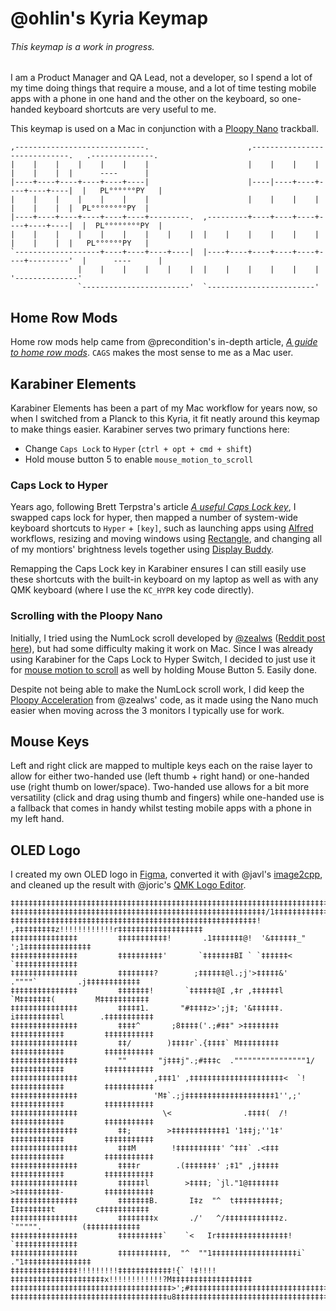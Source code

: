 # @ohlin's Kyria Keymap
###### _This keymap is a work in progress._ 

I am a Product Manager and QA Lead, not a developer, so I spend a lot of my time doing things that require a mouse, and a lot of time testing mobile apps with a phone in one hand and the other on the keyboard, so one-handed keyboard shortcuts are very useful to me.

This keymap is used on a Mac in conjunction with a [Ploopy Nano](https://github.com/ploopyco/nano-trackball) trackball.

```
,-----------------------------.                      ,-----------------------------.   .--------------.
|    |    |    |    |    |    |                      |    |    |    |    |    |    |  |      ----      |
|----+----+----+----+----+----|                      |----|----+----+----+----+----|  |   PL°°°°°°PY   |
|    |    |    |    |    |    |                      |    |    |    |    |    |    |  |  PL°°°°°°°°PY  |
|----+----+----+----+----+----+---------.  ,---------+----+----+----+----+----+----|  |  PL°°°°°°°°PY  |
|    |    |    |    |    |    |    |    |  |    |    |    |    |    |    |    |    |  |   PL°°°°°°PY   |
`-------------------+----+----+----+----|  |----+----+----+----+----+----+---------'  |      ----      |
               |    |    |    |    |    |  |    |    |    |    |    |                  '--------------'
               `------------------------'  `------------------------'
```

## Home Row Mods
Home row mods help came from @precondition's in-depth article, [_A guide to home row mods_](https://precondition.github.io/home-row-mods). `CAGS` makes the most sense to me as a Mac user.

## Karabiner Elements
Karabiner Elements has been a part of my Mac workflow for years now, so when I switched from a Planck to this Kyria, it fit neatly around this keymap to make things easier. Karabiner serves two primary functions here:

- Change `Caps Lock` to `Hyper` (`ctrl + opt + cmd + shift`)
- Hold mouse button 5 to enable `mouse_motion_to_scroll`

### Caps Lock to Hyper
Years ago, following Brett Terpstra's article [_A useful Caps Lock key_](https://brettterpstra.com/2012/12/08/a-useful-caps-lock-key/), I swapped caps lock for hyper, then mapped a number of system-wide keyboard shortcuts to `Hyper` + `[key]`, such as launching apps using [Alfred](https://www.alfredapp.com/) workflows, resizing and moving windows using [Rectangle](https://github.com/rxhanson/Rectangle), and changing all of my montiors' brightness levels together using [Display Buddy](https://displaybuddy.app/). 

Remapping the Caps Lock key in Karabiner ensures I can still easily use these shortcuts with the built-in keyboard on my laptop as well as with any QMK keyboard (where I use the `KC_HYPR` key code directly).
### Scrolling with the Ploopy Nano
Initially, I tried using the NumLock scroll developed by [@zealws](https://github.com/zealws/qmk_firmware/commit/293d3c211d9e93c127b628ac9ef9e4cb201a01da) ([Reddit post here](https://old.reddit.com/r/ploopy/comments/nlvgkq/how_to_scroll_with_the_trackball_nano/)), but had some difficulty making it work on Mac. Since I was already using Karabiner for the Caps Lock to Hyper Switch, I decided to just use it for [mouse motion to scroll](https://karabiner-elements.pqrs.org/docs/json/complex-modifications-manipulator-definition/other-types/mouse-motion-to-scroll/) as well by holding Mouse Button 5. Easily done.

Despite not being able to make the NumLock scroll work, I did keep the [Ploopy Acceleration](https://github.com/zealws/qmk_firmware/commit/293d3c211d9e93c127b628ac9ef9e4cb201a01da#diff-d9cdae01e54acdc5c6ec6f6b28f48a676287d2f9cc2c9c3aaf63724fa625f520R90-R96) from @zealws' code, as it made using the Nano much easier when moving across the 3 monitors I typically use for work.

## Mouse Keys
Left and right click are mapped to multiple keys each on the raise layer to allow for either two-handed use (left thumb + right hand) or one-handed use (right thumb on lower/space). Two-handed use allows for a bit more versatility (click and drag using thumb and fingers) while one-handed use is a fallback that comes in handy whilst testing mobile apps with a phone in my left hand.

## OLED Logo
I created my own OLED logo in [Figma](https://www.figma.com/), converted it with @javl's [image2cpp](https://javl.github.io/image2cpp), and cleaned up the result with @joric's [QMK Logo Editor](https://joric.github.io/qle/).
```
‡‡‡‡‡‡‡‡‡‡‡‡‡‡‡‡‡‡‡‡‡‡‡‡‡‡‡‡‡‡‡‡‡‡‡‡‡‡‡‡‡‡‡‡‡‡‡‡‡‡‡‡‡‡‡‡‡‡‡‡‡‡‡‡‡‡‡‡‡‡‡‡‡‡‡‡‡‡‡‡‡‡‡‡‡‡‡‡‡‡‡‡‡‡‡‡‡‡‡‡
‡‡‡‡‡‡‡‡‡‡‡‡‡‡‡‡‡‡‡‡‡‡‡‡‡‡‡‡‡‡‡‡‡‡‡‡‡‡‡‡‡‡‡‡‡‡‡‡‡‡‡‡‡‡‡‡‡/1‡‡‡‡‡‡‡‡‡‡‡‡‡‡‡‡‡‡‡‡‡‡‡‡‡‡‡‡‡‡‡‡‡‡‡‡‡‡‡‡‡
‡‡‡‡‡‡‡‡‡‡‡‡‡‡‡‡‡‡‡‡‡‡‡‡‡‡‡‡‡‡‡‡‡‡‡‡‡‡‡‡‡‡‡‡‡‡‡‡‡‡‡‡‡‡‡! ,‡‡‡‡‡‡‡‡‡z!!!!!!!!!!!!r‡‡‡‡‡‡‡‡‡‡‡‡‡‡‡‡‡‡‡
‡‡‡‡‡‡‡‡‡‡‡‡‡‡‡         ‡‡‡‡‡‡‡‡‡‡‡!       .1‡‡‡‡‡‡‡@!  '&‡‡‡‡‡‡_"                ';1‡‡‡‡‡‡‡‡‡‡‡‡‡‡‡
‡‡‡‡‡‡‡‡‡‡‡‡‡‡‡         ‡‡‡‡‡‡‡‡‡‡'       `‡‡‡‡‡‡‡BI ` `‡‡‡‡‡‡<                      `‡‡‡‡‡‡‡‡‡‡‡‡‡‡
‡‡‡‡‡‡‡‡‡‡‡‡‡‡‡         ‡‡‡‡‡‡‡‡?        ;‡‡‡‡‡‡@l.;j'>‡‡‡‡‡&'         .""""`         .j‡‡‡‡‡‡‡‡‡‡‡‡
‡‡‡‡‡‡‡‡‡‡‡‡‡‡‡         ‡‡‡‡‡‡‡!       `‡‡‡‡‡‡@I ,‡r ,‡‡‡‡‡‡l        `M‡‡‡‡‡‡‡(         M‡‡‡‡‡‡‡‡‡‡‡
‡‡‡‡‡‡‡‡‡‡‡‡‡‡‡         ‡‡‡‡‡1.       "#‡‡‡‡z>';j‡; '&‡‡‡‡‡‡.       i‡‡‡‡‡‡‡‡‡‡l        .‡‡‡‡‡‡‡‡‡‡‡
‡‡‡‡‡‡‡‡‡‡‡‡‡‡‡         ‡‡‡‡^       ;8‡‡‡‡('.;#‡‡" >‡‡‡‡‡‡‡‡        ‡‡‡‡‡‡‡‡‡‡‡‡         ‡‡‡‡‡‡‡‡‡‡‡
‡‡‡‡‡‡‡‡‡‡‡‡‡‡‡         ‡‡/        )‡‡‡‡r`.{‡‡‡‡` M‡‡‡‡‡‡‡‡‡        ‡‡‡‡‡‡‡‡‡‡‡‡         ‡‡‡‡‡‡‡‡‡‡‡
‡‡‡‡‡‡‡‡‡‡‡‡‡‡‡         ""       "j‡‡‡j".;#‡‡‡c  .""""""""""""""""1/‡‡‡‡‡‡‡‡‡‡‡‡         ‡‡‡‡‡‡‡‡‡‡‡
‡‡‡‡‡‡‡‡‡‡‡‡‡‡‡                 ,‡‡‡1' ,‡‡‡‡‡‡‡‡‡‡‡‡‡‡‡‡‡‡‡‡‡<  `!  ‡‡‡‡‡‡‡‡‡‡‡‡         ‡‡‡‡‡‡‡‡‡‡‡
‡‡‡‡‡‡‡‡‡‡‡‡‡‡‡                 'M‡`.;j‡‡‡‡‡‡‡‡‡‡‡‡‡‡‡‡‡‡‡‡1'',;'   ‡‡‡‡‡‡‡‡‡‡‡‡         ‡‡‡‡‡‡‡‡‡‡‡
‡‡‡‡‡‡‡‡‡‡‡‡‡‡‡                   \<                .‡‡‡‡(  /!      ‡‡‡‡‡‡‡‡‡‡‡‡         ‡‡‡‡‡‡‡‡‡‡‡
‡‡‡‡‡‡‡‡‡‡‡‡‡‡‡         ‡‡;        >‡‡‡‡‡‡‡‡‡‡‡‡1 '1‡‡j;''1‡'       ‡‡‡‡‡‡‡‡‡‡‡‡         ‡‡‡‡‡‡‡‡‡‡‡
‡‡‡‡‡‡‡‡‡‡‡‡‡‡‡         ‡‡‡M        !‡‡‡‡‡‡‡‡‡‡' ^‡‡‡` .<‡‡‡        ‡‡‡‡‡‡‡‡‡‡‡‡         ‡‡‡‡‡‡‡‡‡‡‡
‡‡‡‡‡‡‡‡‡‡‡‡‡‡‡         ‡‡‡‡r        .(‡‡‡‡‡‡‡' ;‡1" ,j‡‡‡‡‡        ‡‡‡‡‡‡‡‡‡‡‡‡         ‡‡‡‡‡‡‡‡‡‡‡
‡‡‡‡‡‡‡‡‡‡‡‡‡‡‡         ‡‡‡‡‡‡l        >‡‡‡‡; `jl."1@‡‡‡‡‡‡‡        >‡‡‡‡‡‡‡‡‡‡-         ‡‡‡‡‡‡‡‡‡‡‡
‡‡‡‡‡‡‡‡‡‡‡‡‡‡‡         ‡‡‡‡‡‡‡B.       I‡z  "^  t‡‡‡‡‡‡‡‡‡‡;        I‡‡‡‡‡‡‡‡t         c‡‡‡‡‡‡‡‡‡‡‡
‡‡‡‡‡‡‡‡‡‡‡‡‡‡‡         ‡‡‡‡‡‡‡‡x       ./'   ^/‡‡‡‡‡‡‡‡‡‡‡‡z.         `""""".         (‡‡‡‡‡‡‡‡‡‡‡‡
‡‡‡‡‡‡‡‡‡‡‡‡‡‡‡         ‡‡‡‡‡‡‡‡‡‡`    `<   Ir‡‡‡‡‡‡‡‡‡‡‡‡‡‡‡‡!                      `‡‡‡‡‡‡‡‡‡‡‡‡‡‡
‡‡‡‡‡‡‡‡‡‡‡‡‡‡‡         ‡‡‡‡‡‡‡‡‡‡‡,  "^  ""1‡‡‡‡‡‡‡‡‡‡‡‡‡‡‡‡‡‡‡i`                ."1‡‡‡‡‡‡‡‡‡‡‡‡‡‡‡
‡‡‡‡‡‡‡‡‡‡‡‡‡‡‡!!!!!!!!!‡‡‡‡‡‡‡‡‡‡‡‡!{` !‡!!!!‡‡‡‡‡‡‡‡‡‡‡‡‡‡‡‡‡‡‡‡‡x!!!!!!!!!!!!?M‡‡‡‡‡‡‡‡‡‡‡‡‡‡‡‡‡‡
‡‡‡‡‡‡‡‡‡‡‡‡‡‡‡‡‡‡‡‡‡‡‡‡‡‡‡‡‡‡‡‡‡‡‡‡>';#‡‡‡‡‡‡‡‡‡‡‡‡‡‡‡‡‡‡‡‡‡‡‡‡‡‡‡‡‡‡‡‡‡‡‡‡‡‡‡‡‡‡‡‡‡‡‡‡‡‡‡‡‡‡‡‡‡‡‡‡
‡‡‡‡‡‡‡‡‡‡‡‡‡‡‡‡‡‡‡‡‡‡‡‡‡‡‡‡‡‡‡‡‡‡‡u8‡‡‡‡‡‡‡‡‡‡‡‡‡‡‡‡‡‡‡‡‡‡‡‡‡‡‡‡‡‡‡‡‡‡‡‡‡‡‡‡‡‡‡‡‡‡‡‡‡‡‡‡‡‡‡‡‡‡‡‡‡‡‡
```
